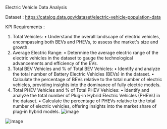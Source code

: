 Electric Vehicle Data Analysis

Dataset : https://catalog.data.gov/dataset/electric-vehicle-population-data

KPI Requirements : 
1. Total Vehicles:
•	Understand the overall landscape of electric vehicles, encompassing both BEVs and PHEVs, to assess the market's size and growth.
2. Average Electric Range:
•	Determine the average electric range of the electric vehicles in the dataset to gauge the technological advancements and efficiency of the EVs.
3. Total BEV Vehicles and % of Total BEV Vehicles:
•	Identify and analyze the total number of Battery Electric Vehicles (BEVs) in the dataset.
•	Calculate the percentage of BEVs relative to the total number of electric vehicles, providing insights into the dominance of fully electric models.
4. Total PHEV Vehicles and % of Total PHEV Vehicles:
•	Identify and analyze the total number of Plug-in Hybrid Electric Vehicles (PHEVs) in the dataset.
•	Calculate the percentage of PHEVs relative to the total number of electric vehicles, offering insights into the market share of plug-in hybrid models.
![image](https://github.com/user-attachments/assets/be1e2e1f-a1e3-4769-8cb5-8401fa903022)


![image](https://github.com/user-attachments/assets/8f5b0453-6412-4e7a-9e6a-ad0e8c8db5d9)
